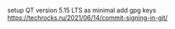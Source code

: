setup QT version 5.15 LTS as minimal
add gpg keys
https://techrocks.ru/2021/06/14/commit-signing-in-git/
